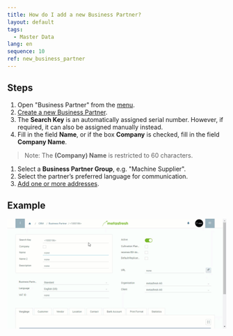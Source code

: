 ```yaml
---
title: How do I add a new Business Partner?
layout: default
tags:
  - Master Data
lang: en
sequence: 10
ref: new_business_partner
---
```


## Steps
1. Open "Business Partner" from the [menu](Menu).
1. [Create a new Business Partner](New_Record_Window).
1. The **Search Key** is an automatically assigned serial number. However, if required, it can also be assigned manually instead.
1. Fill in the field **Name**, or if the box **Company** is checked, fill in the field **Company Name**.
 > Note: The **(Company) Name** is restricted to 60 characters.

1. Select a **Business Partner Group**, e.g. "Machine Supplier".
1. Select the partner’s preferred language for communication.
1. [Add one or more addresses](Add_address_tab).

## Example

![](assets/New_Business_Partner.gif)
